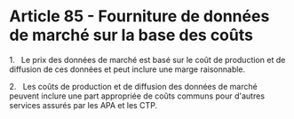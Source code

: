 # Article 85 - Fourniture de données de marché sur la base des coûts


1.   Le prix des données de marché est basé sur le coût de production et de diffusion de ces données et peut inclure une marge raisonnable.

2.   Les coûts de production et de diffusion des données de marché peuvent inclure une part appropriée de coûts communs pour d'autres services assurés par les APA et les CTP.
